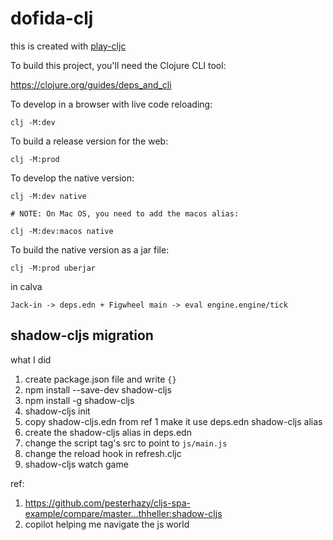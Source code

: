 # dofida-clj

this is created with [play-cljc](https://github.com/oakes/play-cljc)

To build this project, you'll need the Clojure CLI tool:

https://clojure.org/guides/deps_and_cli


To develop in a browser with live code reloading:

```
clj -M:dev
```


To build a release version for the web:

```
clj -M:prod
```


To develop the native version:

```
clj -M:dev native

# NOTE: On Mac OS, you need to add the macos alias:

clj -M:dev:macos native
```


To build the native version as a jar file:

```
clj -M:prod uberjar
```


in calva
```
Jack-in -> deps.edn + Figwheel main -> eval engine.engine/tick
```

## shadow-cljs migration

what I did
1. create package.json file and write `{}`
2. npm install --save-dev shadow-cljs
3. npm install -g shadow-cljs
4. shadow-cljs init
5. copy shadow-cljs.edn from ref 1 make it use deps.edn  shadow-cljs alias
6. create the shadow-cljs alias in deps.edn
7. change the script tag's src to point to `js/main.js`
8. change the reload hook in refresh.cljc
9. shadow-cljs watch game

ref:
1. https://github.com/pesterhazy/cljs-spa-example/compare/master...thheller:shadow-cljs
2. copilot helping me navigate the js world
